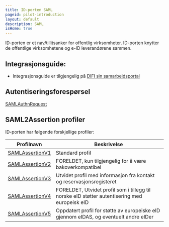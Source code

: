 ```yaml
---
title: ID-porten SAML
pageid: pilot-introduction
layout: default
description: SAML
isHome: true
---
```



ID-porten er et nav/tillitsanker for offentlig virksomheter. ID-porten knytter de offentlige virksomhetene og e-ID leverandørene sammen.

## Integrasjonsguide:

-   Integrasjonsguide er tilgjengelig på [DIFI sin samarbeidsportal](http://samarbeid.difi.no)

## Autentiseringsforespørsel

[SAMLAuthnRequest](SAMLAuthnRequest)

## SAML2Assertion profiler

ID-porten har følgende forskjellige profiler:

|Profilnavn|Beskrivelse|
|----------|-----------|
|[SAMLAssertionV1](SAMLAssertionV1)|Standard profil|
|[SAMLAssertionV2](SAMLAssertionV2)|FORELDET, kun tilgjengelig for å være bakoverkompatibel|
|[SAMLAssertionV3](SAMLAssertionV3)|Utvidet profil med informasjon fra kontakt og reservasjonsregisteret|
|[SAMLAssertionV4](SAMLAssertionV4)|FORELDET, Utvidet profil som i tillegg til norske eID støtter autentisering med europeisk eID|
|[SAMLAssertionV5](SAMLAssertionV5)|Oppdatert profil for støtte av europeiske eID gjennom eIDAS, og eventuelt andre eIDer|

